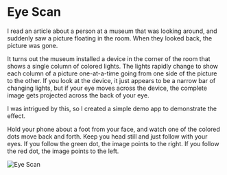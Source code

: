 # Eye Scan

I read an article about a person at a museum that was looking around, and suddenly saw a picture
floating in the room.  When they looked back, the picture was gone.

It turns out the museum installed a device in the corner of the room that shows a single column 
of colored lights.  The lights rapidly change to show each column of a picture one-at-a-time
going from one side of the picture to the other.  If you look at the device, it just appears to be
a narrow bar of changing lights, but if your eye moves across the device, the complete image gets
projected across the back of your eye.

I was intrigued by this, so I created a simple demo app to demonstrate the effect.  

Hold your phone about a foot from your face, and watch one of the colored dots move back and forth.
Keep you head still and just follow with your eyes.  If you follow the green dot, the image points
to the right.  If you follow the red dot, the image points to the left.

![Eye Scan](https://github.com/InvaderZim62/EyeScan/assets/34785252/2c548cb4-058c-482d-962d-89be1c5e1815)
